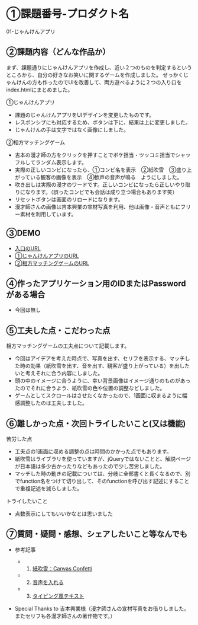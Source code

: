 # ①課題番号-プロダクト名

01-じゃんけんアプリ

## ②課題内容（どんな作品か）
まず、課題通りにじゃんけんアプリを作成し、近い２つのものを判定するというところから、自分の好きなお笑いに関するゲームを作成しました。
せっかくじゃんけんの方も作ったのでUIを改善して、両方遊べるように２つの入り口をindex.htmlにまとめました。

①じゃんけんアプリ
- 課題のじゃんけんアプリをUIデザインを変更したものです。
- レスポンシブにも対応するため、ボタンは下に、結果は上に変更しました。
- じゃんけんの手は文字ではなく画像にしました。

②相方マッチングゲーム
- 吉本の漫才師の方をクリックを押すことでボケ担当・ツッコミ担当でシャッフルしてランダム表示します。
- 実際の正しいコンビになったら、①コンビ名を表示　②紙吹雪　③盛り上がっている観客の画像を表示　④歓声の音声が鳴る　ようにしました。
- 吹き出しは実際の漫才のワードです。正しいコンビになったら正しいやり取りになります。（誤ったコンビでも会話は成り立つ場合もあります笑）
- リセットボタンは画面のリロードになります。
- 漫才師さんの画像は吉本興業の宣材写真を利用、他は画像・音声ともにフリー素材を利用しています。

## ③DEMO

- [入口のURL](https://chisaxworks.github.io/gs_kadai01_janken/)
- [①じゃんけんアプリのURL](https://chisaxworks.github.io/gs_kadai01_janken/janken.html)
- [②相方マッチングゲームのURL](https://chisaxworks.github.io/gs_kadai01_janken/owarai.html)

## ④作ったアプリケーション用のIDまたはPasswordがある場合

- 今回は無し

## ⑤工夫した点・こだわった点

相方マッチングゲームの工夫点について記載します。
- 今回はアイデアを考えた時点で、写真を出す、セリフを表示する、マッチした時の効果（紙吹雪を出す、音を出す、観客が盛り上がっている）を出したいと考えそれに合う内容にしました。
- 頭の中のイメージに合うように、幸い背景画像はイメージ通りのものがあったのでそれに合うよう、紙吹雪の色や位置の調整などしました。
- ゲームとしてスクロールはさせたくなかったので、1画面に収まるように幅感調整したのは工夫しました。

## ⑥難しかった点・次回トライしたいこと(又は機能)

苦労した点
- 工夫点の1画面に収める調整の点は時間のかかった点でもあります。
- 紙吹雪はライブラリを使っていますが、jQueryではないことと、解説ページが日本語は多少古かったりなどもあったので少し苦労しました。
- マッチした時の動きの記載については、分岐に全部書くと長くなるので、別でfunction名をつけて切り出して、そのfunctionを呼び出す記述にすることで重複記述を減らしました。

トライしたいこと
- 点数表示にしてもいいかなとは思いました

## ⑦質問・疑問・感想、シェアしたいこと等なんでも

- 参考記事
  - 1. [紙吹雪：Canvas Confetti](https://www.kirilv.com/canvas-confetti/)
  - 2. [音声を入れる](https://jp-seemore.com/web/3576/)
  - 3. [タイピング風テキスト](https://coco-factory.jp/ugokuweb/move02/8-10/)
   
- Special Thanks to 吉本興業様（漫才師さんの宣材写真をお借りしました。またセリフも各漫才師さんの著作物です。）
